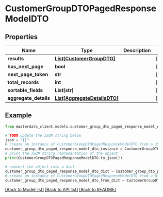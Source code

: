 # CustomerGroupDTOPagedResponseModelDTO


## Properties

Name | Type | Description | Notes
------------ | ------------- | ------------- | -------------
**results** | [**List[CustomerGroupDTO]**](CustomerGroupDTO.md) |  | [optional] 
**has_next_page** | **bool** |  | [optional] 
**next_page_token** | **str** |  | [optional] 
**total_records** | **int** |  | [optional] 
**sortable_fields** | **List[str]** |  | [optional] 
**aggregate_details** | [**List[AggregateDetailsDTO]**](AggregateDetailsDTO.md) |  | [optional] 

## Example

```python
from masterdata_client.models.customer_group_dto_paged_response_model_dto import CustomerGroupDTOPagedResponseModelDTO

# TODO update the JSON string below
json = "{}"
# create an instance of CustomerGroupDTOPagedResponseModelDTO from a JSON string
customer_group_dto_paged_response_model_dto_instance = CustomerGroupDTOPagedResponseModelDTO.from_json(json)
# print the JSON string representation of the object
print(CustomerGroupDTOPagedResponseModelDTO.to_json())

# convert the object into a dict
customer_group_dto_paged_response_model_dto_dict = customer_group_dto_paged_response_model_dto_instance.to_dict()
# create an instance of CustomerGroupDTOPagedResponseModelDTO from a dict
customer_group_dto_paged_response_model_dto_from_dict = CustomerGroupDTOPagedResponseModelDTO.from_dict(customer_group_dto_paged_response_model_dto_dict)
```
[[Back to Model list]](../README.md#documentation-for-models) [[Back to API list]](../README.md#documentation-for-api-endpoints) [[Back to README]](../README.md)


